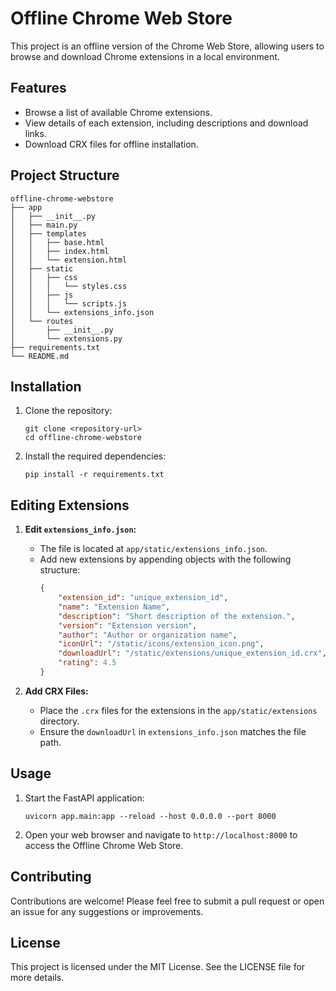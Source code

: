 # Offline Chrome Web Store

This project is an offline version of the Chrome Web Store, allowing users to browse and download Chrome extensions in a local environment.

## Features

- Browse a list of available Chrome extensions.
- View details of each extension, including descriptions and download links.
- Download CRX files for offline installation.

## Project Structure

```
offline-chrome-webstore
├── app
│   ├── __init__.py
│   ├── main.py
│   ├── templates
│   │   ├── base.html
│   │   ├── index.html
│   │   └── extension.html
│   ├── static
│   │   ├── css
│   │   │   └── styles.css
│   │   ├── js
│   │   │   └── scripts.js
│   │   └── extensions_info.json
│   └── routes
│       ├── __init__.py
│       └── extensions.py
├── requirements.txt
└── README.md
```

## Installation

1. Clone the repository:
   ```
   git clone <repository-url>
   cd offline-chrome-webstore
   ```

2. Install the required dependencies:
   ```
   pip install -r requirements.txt
   ```

## Editing Extensions

1. **Edit `extensions_info.json`:**
   - The file is located at `app/static/extensions_info.json`.
   - Add new extensions by appending objects with the following structure:
     ```json
     {
         "extension_id": "unique_extension_id",
         "name": "Extension Name",
         "description": "Short description of the extension.",
         "version": "Extension version",
         "author": "Author or organization name",
         "iconUrl": "/static/icons/extension_icon.png",
         "downloadUrl": "/static/extensions/unique_extension_id.crx",
         "rating": 4.5
     }
     ```

2. **Add CRX Files:**
   - Place the `.crx` files for the extensions in the `app/static/extensions` directory.
   - Ensure the `downloadUrl` in `extensions_info.json` matches the file path.

## Usage

1. Start the FastAPI application:
   ```
   uvicorn app.main:app --reload --host 0.0.0.0 --port 8000
   ```

2. Open your web browser and navigate to `http://localhost:8000` to access the Offline Chrome Web Store.

## Contributing

Contributions are welcome! Please feel free to submit a pull request or open an issue for any suggestions or improvements.

## License

This project is licensed under the MIT License. See the LICENSE file for more details.